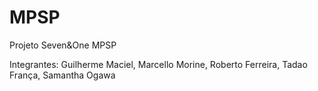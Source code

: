 # MPSP
Projeto Seven&amp;One MPSP

Integrantes: Guilherme Maciel, Marcello Morine, Roberto Ferreira, Tadao França, Samantha Ogawa
